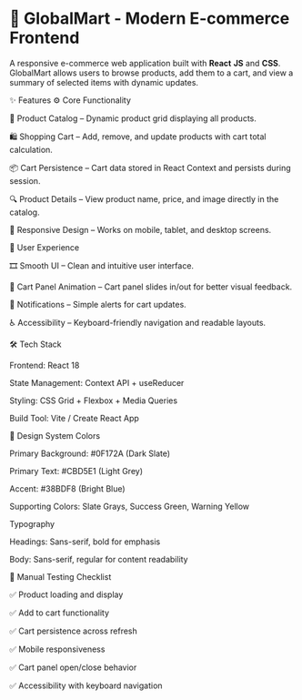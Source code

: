 # 🛒 GlobalMart - Modern E-commerce Frontend

A responsive e-commerce web application built with **React** **JS** and **CSS**.  
GlobalMart allows users to browse products, add them to a cart, and view a summary of selected items with dynamic updates.


✨ Features
⚙️ Core Functionality

🧾 Product Catalog – Dynamic product grid displaying all products.

🛍️ Shopping Cart – Add, remove, and update products with cart total calculation.

📦 Cart Persistence – Cart data stored in React Context and persists during session.

🔍 Product Details – View product name, price, and image directly in the catalog.

📱 Responsive Design – Works on mobile, tablet, and desktop screens.

💫 User Experience

🎞️ Smooth UI – Clean and intuitive user interface.

🛒 Cart Panel Animation – Cart panel slides in/out for better visual feedback.

🔔 Notifications – Simple alerts for cart updates.

♿ Accessibility – Keyboard-friendly navigation and readable layouts.

🛠️ Tech Stack

Frontend: React 18

State Management: Context API + useReducer

Styling: CSS Grid + Flexbox + Media Queries

Build Tool: Vite / Create React App

🎨 Design System
Colors

Primary Background: #0F172A (Dark Slate)

Primary Text: #CBD5E1 (Light Grey)

Accent: #38BDF8 (Bright Blue)

Supporting Colors: Slate Grays, Success Green, Warning Yellow

Typography

Headings: Sans-serif, bold for emphasis

Body: Sans-serif, regular for content readability

🧪 Manual Testing Checklist

✅ Product loading and display

✅ Add to cart functionality

✅ Cart persistence across refresh

✅ Mobile responsiveness

✅ Cart panel open/close behavior

✅ Accessibility with keyboard navigation

